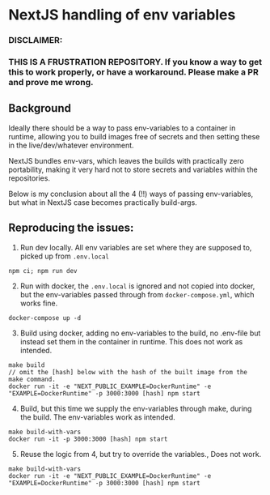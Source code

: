 # NextJS handling of env variables

### DISCLAIMER:
### THIS IS A FRUSTRATION REPOSITORY. If you know a way to get this to work properly, or have a workaround. Please make a PR and prove me wrong.


## Background

Ideally there should be a way to pass env-variables to a container in runtime, allowing you to
build images free of secrets and then setting these in the live/dev/whatever environment.

NextJS bundles env-vars, which leaves the builds with practically zero portability, making it very hard not to store secrets and variables within the repositories.

Below is my conclusion about all the 4 (!!) ways of passing env-variables, but what in NextJS case becomes practically build-args.


## Reproducing the issues:

1. Run dev locally. All env variables are set where they are supposed to, picked up from `.env.local`
```
npm ci; npm run dev
```

2. Run with docker, the `.env.local` is ignored and not copied into docker, but the env-variables passed through from `docker-compose.yml`, which works fine.
```
docker-compose up -d
```

3. Build using docker, adding no env-variables to the build, no .env-file but instead set them in the container in runtime. This does not work as intended.
```
make build
// omit the [hash] below with the hash of the built image from the make command.
docker run -it -e "NEXT_PUBLIC_EXAMPLE=DockerRuntime" -e "EXAMPLE=DockerRuntime" -p 3000:3000 [hash] npm start
```

4. Build, but this time we supply the env-variables through make, during the build. The env-variables work as intended.
```
make build-with-vars
docker run -it -p 3000:3000 [hash] npm start
```

5. Reuse the logic from 4, but try to override the variables., Does not work.
```
make build-with-vars
docker run -it -e "NEXT_PUBLIC_EXAMPLE=DockerRuntime" -e "EXAMPLE=DockerRuntime" -p 3000:3000 [hash] npm start
```


